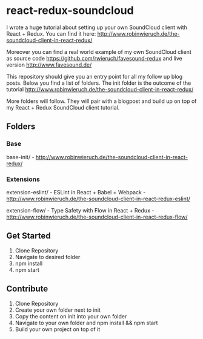 # react-redux-soundcloud

I wrote a huge tutorial about setting up your own SoundCloud client with React + Redux. You can find it here: http://www.robinwieruch.de/the-soundcloud-client-in-react-redux/

Moreover you can find a real world example of my own SoundCloud client as source code https://github.com/rwieruch/favesound-redux and live version http://www.favesound.de/

This repository should give you an entry point for all my follow up blog posts. Below you find a list of folders. The init folder is the outcome of the tutorial http://www.robinwieruch.de/the-soundcloud-client-in-react-redux/

More folders will follow. They will pair with a blogpost and build up on top of my React + Redux SoundCloud client tutorial.

## Folders

### Base

base-init/ - http://www.robinwieruch.de/the-soundcloud-client-in-react-redux/

### Extensions

extension-eslint/ - ESLint in React + Babel + Webpack - http://www.robinwieruch.de/the-soundcloud-client-in-react-redux-eslint/

extension-flow/ - Type Safety with Flow in React + Redux - http://www.robinwieruch.de/the-soundcloud-client-in-react-redux-flow/

## Get Started

1. Clone Repository
2. Navigate to desired folder
3. npm install
4. npm start

## Contribute

1. Clone Repository
2. Create your own folder next to init
3. Copy the content on init into your own folder
4. Navigate to your own folder and npm install && npm start
5. Build your own project on top of it

